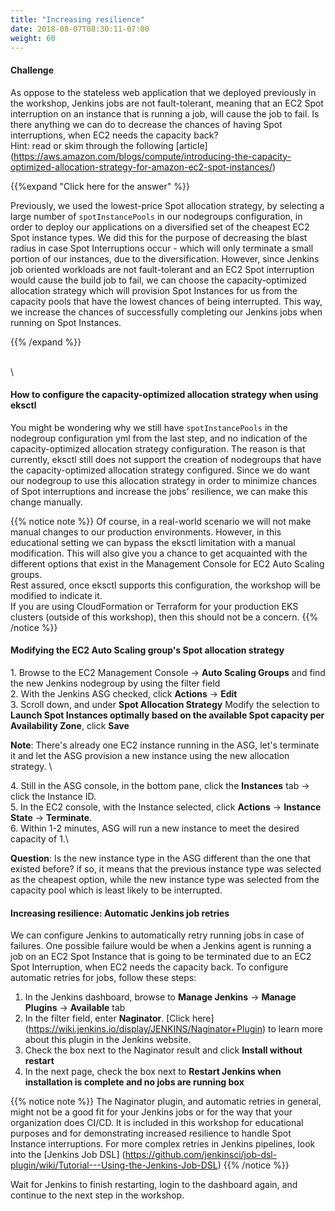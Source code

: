 ```yaml
---
title: "Increasing resilience"
date: 2018-08-07T08:30:11-07:00
weight: 60
---
```



#### Challenge

As oppose to the stateless web application that we deployed previously in the workshop, Jenkins jobs are not fault-tolerant, meaning that an EC2 Spot interruption on an instance that is running a job, will cause the job to fail. 
Is there anything we can do to decrease the chances of having Spot interruptions, when EC2 needs the capacity back?\
Hint: read or skim through the following [article] (https://aws.amazon.com/blogs/compute/introducing-the-capacity-optimized-allocation-strategy-for-amazon-ec2-spot-instances/)

{{%expand "Click here for the answer" %}}

Previously, we used the lowest-price Spot allocation strategy, by selecting a large number of `spotInstancePools` in our nodegroups configuration, in order to deploy our applications on a diversified set of the cheapest EC2 Spot instance types. We did this for the purpose of decreasing the blast radius in case Spot Interruptions occur - which will only terminate a small portion of our instances, due to the diversification. However, since Jenkins job oriented workloads are not fault-tolerant and an EC2 Spot interruption would cause the build job to fail, we can choose the capacity-optimized allocation strategy which will provision Spot Instances for us from the capacity pools that have the lowest chances of being interrupted. This way, we increase the chances of successfully completing our Jenkins jobs when running on Spot Instances.

{{% /expand %}}

\
\

#### How to configure the capacity-optimized allocation strategy when using eksctl
You might be wondering why we still have `spotInstancePools` in the nodegroup configuration yml from the last step, and no indication of the capacity-optimized allocation strategy configuration. The reason is that currently, eksctl still does not support the creation of nodegroups that have the capacity-optimized allocation strategy configured. Since we do want our nodegroup to use this allocation strategy in order to minimize chances of Spot interruptions and increase the jobs' resilience, we can make this change manually.


{{% notice note %}}
Of course, in a real-world scenario we will not make manual changes to our production environments. However, in this educational setting we can bypass the eksctl limitation with a manual modification. This will also give you a chance to get acquainted with the different options that exist in the Management Console for EC2 Auto Scaling groups.\
Rest assured, once eksctl supports this configuration, the workshop will be modified to indicate it.\
If you are using CloudFormation or Terraform for your production EKS clusters (outside of this workshop), then this should not be a concern.
{{% /notice %}}

#### Modifying the EC2 Auto Scaling group's Spot allocation strategy
1\. Browse to the EC2 Management Console -> **Auto Scaling Groups** and find the new Jenkins nodegroup by using the filter field\
2\. With the Jenkins ASG checked, click **Actions** -> **Edit**\
3\. Scroll down, and under **Spot Allocation Strategy** Modify the selection to **Launch Spot Instances optimally based on the available Spot capacity per Availability Zone**, click **Save**

**Note**: There's already one EC2 instance running in the ASG, let's terminate it and let the ASG provision a new instance using the new allocation strategy.
\

4\. Still in the ASG console, in the bottom pane, click the **Instances** tab -> click the Instance ID.\
5\. In the EC2 console, with the Instance selected, click **Actions** -> **Instance State** -> **Terminate**.\
6\. Within 1-2 minutes, ASG will run a new instance to meet the desired capacity of 1.\

**Question**: Is the new instance type in the ASG different than the one that existed before? if so, it means that the previous instance type was selected as the cheapest option, while the new instance type was selected from the capacity pool which is least likely to be interrupted.


#### Increasing resilience: Automatic Jenkins job retries
We can configure Jenkins to automatically retry running jobs in case of failures. One possible failure would be when a Jenkins agent is running a job on an EC2 Spot Instance that is going to be terminated due to an EC2 Spot Interruption, when EC2 needs the capacity back. To configure automatic retries for jobs, follow these steps:

1. In the Jenkins dashboard, browse to **Manage Jenkins** -> **Manage Plugins** -> **Available** tab
2. In the filter field, enter **Naginator**. [Click here] (https://wiki.jenkins.io/display/JENKINS/Naginator+Plugin) to learn more about this plugin in the Jenkins website.
3. Check the box next to the Naginator result and click **Install without restart**
4. In the next page, check the box next to **Restart Jenkins when installation is complete and no jobs are running box**


{{% notice note %}}
The Naginator plugin, and automatic retries in general, might not be a good fit for your Jenkins jobs or for the way that your organization does CI/CD. It is included in this workshop for educational purposes and for demonstrating increased resilience to handle Spot Instance interruptions. For more complex retries in Jenkins pipelines, look into the [Jenkins Job DSL] (https://github.com/jenkinsci/job-dsl-plugin/wiki/Tutorial---Using-the-Jenkins-Job-DSL)
{{% /notice %}}

Wait for Jenkins to finish restarting, login to the dashboard again, and continue to the next step in the workshop.
